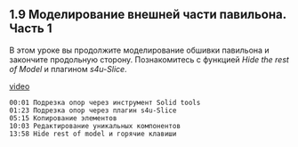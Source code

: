 ## 1.9 Моделирование внешней части павильона. Часть 1

В этом уроке вы продолжите  моделирование обшивки павильона и закончите продольную сторону. Познакомитесь с функцией _Hide the rest of Model_ и плагином _s4u-Slice_.

[video](https://player.softculture.cc/embed/online/SKC/SKC_85.27.04_L1-9_Modeling_Part1)

``` chapters
00:01 Подрезка опор через инструмент Solid tools
01:23 Подрезка опор через плагин s4u-Slice
05:15 Копирование элементов
10:03 Редактирование уникальных компонентов
13:58 Hide rest of model и горячие клавиши
```